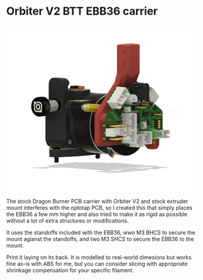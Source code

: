 # Orbiter V2 BTT EBB36 carrier

![orbiter-v2-ebb-carrier](orbiter-v2-ebb-carrier.png)

The stock Dragon Burner PCB carrier with Orbiter V2 and stock extruder mount interferes with the optotap PCB, so I created this  that simply places the EBB36 a few mm higher and also tried to make it as rigid as possible without a lot of extra structures or modifications. 

It uses the standoffs included with the EBB36, wwo M3 BHCS to secure the mount agianst the standoffs, and two M3 SHCS to secure the EBB36 to the mount. 

Print it laying on its back. It is modelled to real-world dimesions but works fine as-is with ABS for me, but you can consider slicing with appropriate shrinkage compensation for your specific filament.
